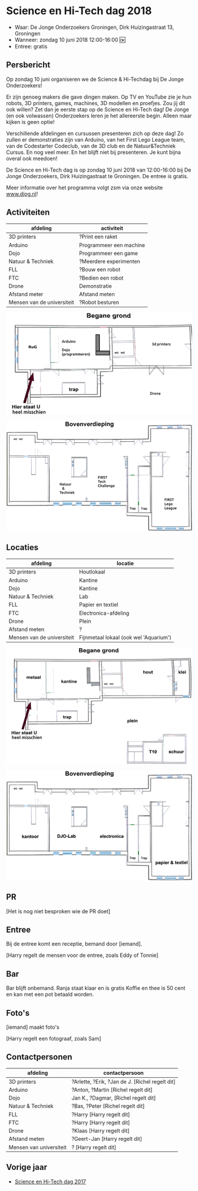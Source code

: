 # Science en Hi-Tech dag 2018

 * Waar: De Jonge Onderzoekers Groningen, Dirk Huizingastraat 13, Groningen
 * Wanneer: zondag 10 juni 2018 12:00-16:00 :ok:
 * Entree: gratis

## Persbericht

Op zondag 10 juni organiseren we de Science & Hi-Techdag bij De Jonge Onderzoekers!

Er zijn genoeg makers die gave dingen maken. Op TV en YouTube zie je hun robots, 3D printers, games, machines, 3D modellen en proefjes. Zou jij dit ook willen? Zet dan je eerste stap op de Science en Hi-Tech dag! De Jonge (en ook volwassen) Onderzoekers leren je het allereerste begin. Alleen maar kijken is geen optie!

Verschillende afdelingen en cursussen presenteren zich op deze dag! Zo zullen er demonstraties zijn van Arduino, van het First Lego League team, van de Codestarter Codeclub, van de 3D club en de Natuur&Techniek Cursus. En nog veel meer. En het blijft niet bij presenteren. Je kunt bijna overal ook meedoen! 

De Science en Hi-Tech dag is op zondag 10 juni 2018 van 12:00-16:00 bij De Jonge Onderzoekers, Dirk Huizingastraat te Groningen. De entree is gratis.

Meer informatie over het programma volgt zsm via onze website www.djog.nl!

## Activiteiten

afdeling|activiteit
---|---
3D printers|?Print een raket
Arduino|Programmeer een machine
Dojo|Programmeer een game
Natuur & Techniek|?Meerdere experimenten
FLL|?Bouw een robot
FTC|?Bedien een robot
Drone|Demonstratie
Afstand meter|Afstand meten
Mensen van de universiteit|?Robot besturen

![Activiteiten begane grond](begane_grond_activiteiten.png)

![Activiteiten boven](boven_activiteiten.png)

## Locaties

afdeling|locatie
---|---
3D printers|Houtlokaal
Arduino|Kantine
Dojo|Kantine
Natuur & Techniek|Lab
FLL|Papier en textiel
FTC|Electronica-afdeling
Drone|Plein
Afstand meten|?
Mensen van de universiteit|Fijnmetaal lokaal (ook wel 'Aquarium')

![Activiteiten begane grond](begane_grond.png)

![Activiteiten boven](boven.png)

## PR

[Het is nog niet besproken wie de PR doet]

## Entree

Bij de entree komt een receptie, bemand door [iemand].

[Harry regelt de mensen voor de entree, zoals Eddy of Tonnie]

## Bar

Bar blijft onbemand.
Ranja staat klaar en is gratis
Koffie en thee is 50 cent en kan met een pot betaald worden.

## Foto's

[iemand] maakt foto's

[Harry regelt een fotograaf, zoals Sam]

## Contactpersonen

afdeling|contactpersoon
---|---
3D printers|?Arlette, ?Erik, ?Jan de J. [Richel regelt dit]
Arduino|?Anton, ?Martin [Richel regelt dit]
Dojo|Jan K., ?Dagmar,  [Richel regelt dit]
Natuur & Techniek|?Bas, ?Peter  [Richel regelt dit]
FLL|?Harry [Harry regelt dit]
FTC|?Harry [Harry regelt dit]
Drone|?Klaas [Harry regelt dit]
Afstand meten|?Geert-Jan [Harry regelt dit]
Mensen van universiteit|? [Harry regelt dit]

## Vorige jaar

 * [Science en Hi-Tech dag 2017](https://github.com/richelbilderbeek/science_en_hi-tech_dag_2017)

